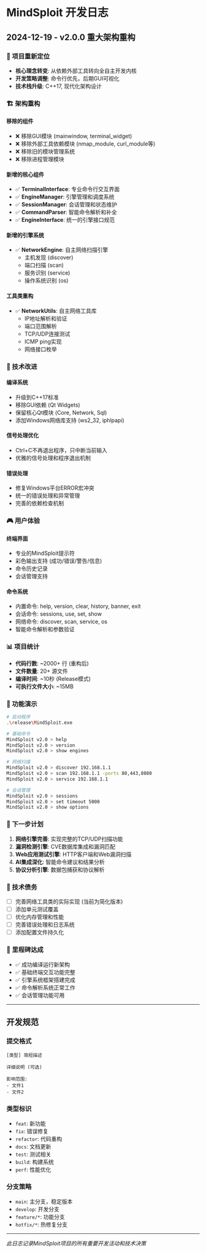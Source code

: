 # MindSploit 开发日志

## 2024-12-19 - v2.0.0 重大架构重构

### 🎯 项目重新定位
- **核心理念转变**: 从依赖外部工具转向全自主开发内核
- **开发策略调整**: 命令行优先，后期GUI可视化
- **技术栈升级**: C++17, 现代化架构设计

### 🏗️ 架构重构
#### 移除的组件
- ❌ 移除GUI模块 (mainwindow, terminal_widget)
- ❌ 移除外部工具依赖模块 (nmap_module, curl_module等)
- ❌ 移除旧的模块管理系统
- ❌ 移除进程管理模块

#### 新增的核心组件
- ✅ **TerminalInterface**: 专业命令行交互界面
- ✅ **EngineManager**: 引擎管理和调度系统
- ✅ **SessionManager**: 会话管理和状态维护
- ✅ **CommandParser**: 智能命令解析和补全
- ✅ **EngineInterface**: 统一的引擎接口规范

#### 新增的引擎系统
- ✅ **NetworkEngine**: 自主网络扫描引擎
  - 主机发现 (discover)
  - 端口扫描 (scan)
  - 服务识别 (service)
  - 操作系统识别 (os)

#### 工具类重构
- ✅ **NetworkUtils**: 自主网络工具库
  - IP地址解析和验证
  - 端口范围解析
  - TCP/UDP连接测试
  - ICMP ping实现
  - 网络接口枚举

### 🔧 技术改进
#### 编译系统
- 升级到C++17标准
- 移除GUI依赖 (Qt Widgets)
- 保留核心Qt模块 (Core, Network, Sql)
- 添加Windows网络库支持 (ws2_32, iphlpapi)

#### 信号处理优化
- Ctrl+C不再退出程序，只中断当前输入
- 优雅的信号处理和程序退出机制

#### 错误处理
- 修复Windows平台ERROR宏冲突
- 统一的错误处理和异常管理
- 完善的依赖检查机制

### 🎮 用户体验
#### 终端界面
- 专业的MindSploit提示符
- 彩色输出支持 (成功/错误/警告/信息)
- 命令历史记录
- 会话管理支持

#### 命令系统
- 内置命令: help, version, clear, history, banner, exit
- 会话命令: sessions, use, set, show
- 网络命令: discover, scan, service, os
- 智能命令解析和参数验证

### 📊 项目统计
- **代码行数**: ~2000+ 行 (重构后)
- **文件数量**: 20+ 源文件
- **编译时间**: ~10秒 (Release模式)
- **可执行文件大小**: ~15MB

### 🚀 功能演示
```bash
# 启动程序
.\release\MindSploit.exe

# 基础命令
MindSploit v2.0 > help
MindSploit v2.0 > version
MindSploit v2.0 > show engines

# 网络扫描
MindSploit v2.0 > discover 192.168.1.1
MindSploit v2.0 > scan 192.168.1.1 -ports 80,443,8080
MindSploit v2.0 > service 192.168.1.1

# 会话管理
MindSploit v2.0 > sessions
MindSploit v2.0 > set timeout 5000
MindSploit v2.0 > show options
```

### 🔄 下一步计划
1. **网络引擎完善**: 实现完整的TCP/UDP扫描功能
2. **漏洞检测引擎**: CVE数据库集成和漏洞匹配
3. **Web应用测试引擎**: HTTP客户端和Web漏洞扫描
4. **AI集成深化**: 智能命令建议和结果分析
5. **协议分析引擎**: 数据包捕获和协议解析

### 📝 技术债务
- [ ] 完善网络工具类的实际实现 (当前为简化版本)
- [ ] 添加单元测试覆盖
- [ ] 优化内存管理和性能
- [ ] 完善错误处理和日志系统
- [ ] 添加配置文件持久化

### 🎉 里程碑达成
- ✅ 成功编译运行新架构
- ✅ 基础终端交互功能完整
- ✅ 引擎系统框架搭建完成
- ✅ 命令解析系统正常工作
- ✅ 会话管理功能可用

---

## 开发规范

### 提交格式
```
[类型] 简短描述

详细说明 (可选)

影响范围:
- 文件1
- 文件2
```

### 类型标识
- `feat`: 新功能
- `fix`: 错误修复
- `refactor`: 代码重构
- `docs`: 文档更新
- `test`: 测试相关
- `build`: 构建系统
- `perf`: 性能优化

### 分支策略
- `main`: 主分支，稳定版本
- `develop`: 开发分支
- `feature/*`: 功能分支
- `hotfix/*`: 热修复分支

---

*此日志记录MindSploit项目的所有重要开发活动和技术决策*
